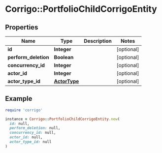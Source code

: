 # Corrigo::PortfolioChildCorrigoEntity

## Properties

| Name | Type | Description | Notes |
| ---- | ---- | ----------- | ----- |
| **id** | **Integer** |  | [optional] |
| **perform_deletion** | **Boolean** |  | [optional] |
| **concurrency_id** | **Integer** |  | [optional] |
| **actor_id** | **Integer** |  | [optional] |
| **actor_type_id** | [**ActorType**](ActorType.md) |  | [optional] |

## Example

```ruby
require 'corrigo'

instance = Corrigo::PortfolioChildCorrigoEntity.new(
  id: null,
  perform_deletion: null,
  concurrency_id: null,
  actor_id: null,
  actor_type_id: null
)
```

